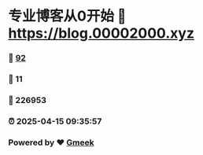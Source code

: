 # 专业博客从0开始 :link: https://blog.00002000.xyz 
### :page_facing_up: [92](https://blog.00002000.xyz/tag.html) 
### :speech_balloon: 11 
### :hibiscus: 226953 
### :alarm_clock: 2025-04-15 09:35:57 
### Powered by :heart: [Gmeek](https://github.com/Meekdai/Gmeek)
